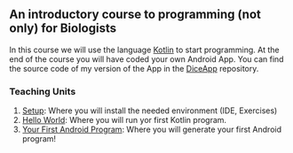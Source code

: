 ## An introductory course to programming (not only) for Biologists

In this course we will use the language [Kotlin](https://kotlinlang.org/) to start programming. At the end of the course you will have coded your own Android App. You can find the source code of my version of the App in the [DiceApp](https://github.com/Joerg-Schultz/DiceApp) repository.

### Teaching Units

1. [Setup](./Setup/setup.html): Where you will install the needed environment (IDE, Exercises)
2. [Hello World](./HelloWorld/helloworld.html): Where you will run yor first Kotlin program.
3. [Your First Android Program](./DiceApp/emptyproject.html): Where you will generate your first Android program!
